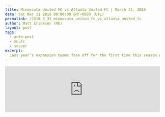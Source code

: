```yaml
---
title: Minnesota United FC vs Atlanta United FC | March 31, 2018
date: Sat Mar 31 2018 00:00:00 GMT+0000 (UTC)
permalink: /2018_3_31_minnesota_united_fc_vs_atlanta_united_fc 
author: Matt Erickson (ME)
layout: post
tags:
  - auto-post
  - mnufc
  - soccer
excerpt:
  Last year’s expansion teams face off for the first time this season when Atlanta United FC travel north to square off with Minnesota United FC.
---
```

<div class='soccer-video-wrapper'>
<iframe class='soccer-video' width='100%' height='auto' frameborder='0' allowfullscreen src="https://www.mnufc.com/iframe-video?brightcove_id=5761624562001&brightcove_player_id=default&brightcove_account_id=5534894110001"></iframe>
</div>